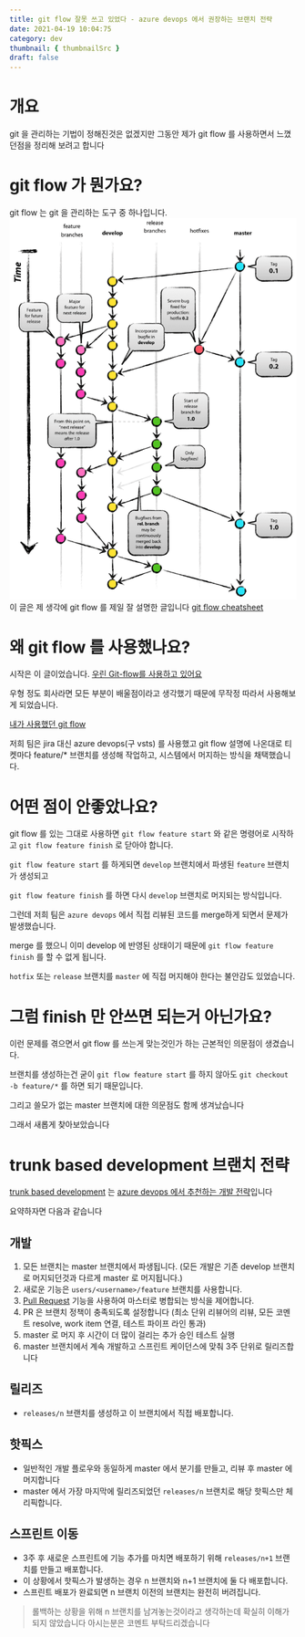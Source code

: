 ```yaml
---
title: git flow 잘못 쓰고 있었다 - azure devops 에서 권장하는 브랜치 전략
date: 2021-04-19 10:04:75
category: dev
thumbnail: { thumbnailSrc }
draft: false
---
```


# 개요

git 을 관리하는 기법이 정해진것은 없겠지만 그동안 제가 git flow 를 사용하면서 느꼈던점을 정리해 보려고 합니다

# git flow 가 뭔가요?

git flow 는 git 을 관리하는 도구 중 하나입니다.
![](./images/4-0.png)
이 글은 제 생각에 git flow 를 제일 잘 설명한 글입니다
[git flow cheatsheet](https://danielkummer.github.io/git-flow-cheatsheet/index.ko_KR.html)

# 왜 git flow 를 사용했나요?

시작은 이 글이었습니다. [우린 Git-flow를 사용하고 있어요](https://woowabros.github.io/experience/2017/10/30/baemin-mobile-git-branch-strategy.html)

우형 정도 회사라면 모든 부분이 배울점이라고 생각했기 때문에 무작정 따라서 사용해보게 되었습니다.

[내가 사용했던 git flow](https://pypy.dev/dev/%EC%9A%B0%EB%A6%AC%EA%B0%80-%EC%BD%94%EB%93%9C%EB%A5%BC-%EA%B4%80%EB%A6%AC%ED%95%98%EB%8A%94-%EB%B0%A9%EB%B2%95-%EC%BD%94%EB%93%9C-%EC%9E%91%EC%84%B1%EB%B6%80%ED%84%B0-%EB%B0%B0%ED%8F%AC%EA%B9%8C%EC%A7%80/)

저희 팀은 jira 대신 azure devops(구 vsts) 를 사용했고 git flow 설명에 나온대로 티켓마다 feature/\* 브랜치를 생성해 작업하고, 시스템에서 머지하는 방식을 채택했습니다.

# 어떤 점이 안좋았나요?

git flow 를 있는 그대로 사용하면 `git flow feature start` 와 같은 명령어로 시작하고 `git flow feature finish` 로 닫아야 합니다.

`git flow feature start` 를 하게되면 `develop` 브랜치에서 파생된 `feature` 브랜치가 생성되고

`git flow feature finish` 를 하면 다시 `develop` 브랜치로 머지되는 방식입니다.

그런데 저희 팀은 `azure devops` 에서 직접 리뷰된 코드를 merge하게 되면서 문제가 발생했습니다.

merge 를 했으니 이미 develop 에 반영된 상태이기 때문에 `git flow feature finish` 를 할 수 없게 됩니다.

`hotfix` 또는 `release` 브랜치를 `master` 에 직접 머지해야 한다는 불안감도 있었습니다.

# 그럼 finish 만 안쓰면 되는거 아닌가요?

이런 문제를 겪으면서 git flow 를 쓰는게 맞는것인가 하는 근본적인 의문점이 생겼습니다.

브랜치를 생성하는건 굳이 `git flow feature start` 를 하지 않아도 `git checkout -b feature/*` 를 하면 되기 때문입니다.

그리고 쓸모가 없는 master 브랜치에 대한 의문점도 함께 생겨났습니다

그래서 새롭게 찾아보았습니다

# trunk based development 브랜치 전략

[trunk based development](https://trunkbaseddevelopment.com/) 는 [azure devops 에서 추천하는 개발 전략](https://docs.microsoft.com/en-us/azure/devops/learn/devops-at-microsoft/release-flow)입니다

요약하자면 다음과 같습니다

## 개발

1. 모든 브랜치는 master 브랜치에서 파생됩니다. (모든 개발은 기존 develop 브랜치로 머지되던것과 다르게 master 로 머지됩니다.)
2. 새로운 기능은 `users/<username>/feature` 브랜치를 사용합니다.
3. [Pull Request](https://docs.microsoft.com/en-us/azure/devops/repos/git/pull-requests?view=azure-devops&viewFallbackFrom=vsts) 기능을 사용하여 마스터로 병합되는 방식을 제어합니다.
4. PR 은 브랜치 정책이 충족되도록 설정합니다 (최소 단위 리뷰어의 리뷰, 모든 코멘트 resolve, work item 연결, 테스트 파이프 라인 통과)
5. master 로 머지 후 시간이 더 많이 걸리는 추가 승인 테스트 실행
6. master 브랜치에서 계속 개발하고 스프린트 케이던스에 맞춰 3주 단위로 릴리즈합니다

## 릴리즈

- `releases/n` 브랜치를 생성하고 이 브랜치에서 직접 배포합니다.

## 핫픽스

- 일반적인 개발 플로우와 동일하게 master 에서 분기를 만들고, 리뷰 후 master 에 머지합니다
- master 에서 가장 마지막에 릴리즈되었던 `releases/n` 브랜치로 해당 핫픽스만 체리픽합니다.

## 스프린트 이동

- 3주 후 새로운 스프린트에 기능 추가를 마치면 배포하기 위해 `releases/n+1` 브랜치를 만들고 배포합니다.
- 이 상황에서 핫픽스가 발생하는 경우 n 브랜치와 n+1 브랜치에 둘 다 배포합니다.
- 스프린트 배포가 완료되면 n 브랜치 이전의 브랜치는 완전히 버려집니다.

> 롤백하는 상황을 위해 n 브랜치를 남겨놓는것이라고 생각하는데 확실히 이해가 되지 않았습니다 아시는분은 코멘트 부탁드리겠습니다
